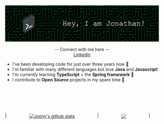 ![Header](./assets/github-header.png)

<p align="center">
    -- Connect with me here -- </br>
  <a href="https://www.linkedin.com/in/jonathan-mcnamee-98593b105/">Linkedin</a>
</p> 

* I've been developing code for just over three years now 💪 </br>
* I'm familiar with many different languages but love **Java** and **Javascript**! </br>
* I'm currently learning **TypeScript** + the **Spring framework** 🌱 </br>
* I contribute to **Open Source** projects in my spare time 👯 </br>

</br>
</br>
 

| <a href="https://github.com/anuraghazra/github-readme-stats"><img align="center" style="padding: 40px 70px;" src="https://github-readme-stats.vercel.app/api/?username=JonnyMc94&show=reviews,prs_merged&show_icons=true&theme=tokyonight" alt="Jonny's github stats" /></a> | <a href="https://github.com/anuraghazra/github-readme-stats"><img align="center" style="padding: 40px 70px;" src="https://github-readme-stats.vercel.app/api/top-langs/?username=JonnyMc94&layout=compact&theme=buefy&hide_border=true" /></a> |




